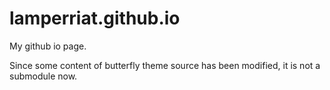 # lamperriat.github.io
My github io page. 

Since some content of butterfly theme source has been modified, it is not a submodule now.